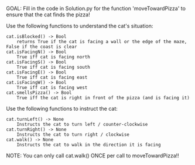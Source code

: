 GOAL: Fill in the code in Solution.py for the function 'moveTowardPizza' to ensure that the cat finds the pizza!

Use the following functions to understand the cat's situation:

    cat.isBlocked() -> Bool
        returns True if the cat is facing a wall or the edge of the maze, False if the coast is clear
    cat.isFacingN() -> Bool
        True iff cat is facing north
    cat.isFacingS() -> Bool
        True iff cat is facing south
    cat.isFacingE() -> Bool
        True iff cat is facing east
    cat.isFacingW() -> Bool
        True iff cat is facing west
    cat.smellsPizza() -> Bool
        True iff the cat is right in front of the pizza (and is facing it)

Use the following functions to instruct the cat:

    cat.turnLeft() -> None
        Instructs the cat to turn left / counter-clockwise
    cat.turnRight() -> None
        Instructs the cat to turn right / clockwise
    cat.walk() -> None
        Instructs the cat to walk in the direction it is facing

NOTE: You can only call cat.walk() ONCE per call to moveTowardPizza!!